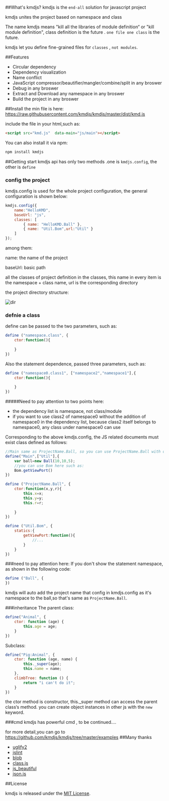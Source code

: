 ##What's kmdjs?
kmdjs is the `end-all`  solution for javascript project

kmdjs unites the project based on namespace and class

The name kmdjs means "kill all the libraries of module definition“ or "kill module definition", class definition is the future . `one file one class` is the future.

kmdjs let you define fine-grained files for `classes` , `not modules`.

##Features
* Circular dependency
* Dependency  visualization
* Name conflict
* JavaScript compressor/beautifier/mangler/combine/split in any broswer
* Debug in any broswer
* Extract and Download any namespace in any broswer
* Build the project in any broswer

##Install
the min file is  here: https://raw.githubusercontent.com/kmdjs/kmdjs/master/dist/kmd.js

include the file in your html,such as:

```html
<script src="kmd.js"  data-main="js/main"></script>
```

You can also install it via  npm:

```html
npm install kmdjs
```

##Getting start
kmdjs api has only two methods .one is `kmdjs.config`, the other is `define`
### config the project
kmdjs.config is used for the whole project configuration, the general configuration is shown below:

```javascript
kmdjs.config({
    name:"HelloKMD",
    baseUrl: "js",
    classes: [
        { name: "HelloKMD.Ball" },
        { name: "Util.Bom",url:"Util" }
    ]
});
```
among them:

name: the name of the project

baseUrl: basic path

all the classes of project definition in the classes, this name in every item is the namespace + class name, url is the corresponding directory

the project directory structure:

![dir](https://raw.githubusercontent.com/kmdjs/kmdjs/master/doc/assets/dir.png)

### defnie a class
define can be passed to the two parameters, such as:

```javascript
define ("namespace.class", {
    ctor:function(){
        
    }
})
```

Also the statement dependence, passed three parameters, such as:

```javascript
define ("namespace0.class1", ["namespace2","namespace1"],{
    ctor:function(){
        
    }    
})
```

#####Need to pay attention to two points here:
* the dependency list is namespace, not class/module
* if you want to use class2 of namespace0  without the addition of namespace0 in the dependency list, because class2 itself belongs to namespace0, any class under namespace0 can use

Corresponding to the above kmdjs.config, the JS related documents must exist class defined as follows:
```javascript
//Main same as ProjectName.Ball, so you can use ProjectName.Ball with out the addition of ProjectName in the dependency list
define("Main",["Util"],{
    var ball=new Ball(10,10,5);
    //you can use Bom here such as:
    Bom.getViewPort()
})

define ("ProjectName.Ball", {
    ctor:function(x,y,r){
        this.x=x;
        this.y=y;
        this.r=r;
        
    }
})

define ("Util.Bom", {
    statics:{
        getViewPort:function(){
            //...
        }
    }
})
```

###need to pay attention here:
If you don't show the statement namespace, as shown in the following code:

```javascript
define ("Ball", {
})
```

kmdjs will auto add the project name that config in kmdjs.config as it's namespace to the ball,so that's same as 
`ProjectName.Ball`.

###inheritance
The parent class:

```javascript
define("Animal", {
    ctor: function (age) {
        this.age = age;
    }
})
```
Subclass:

```javascript
define("Pig:Animal", {
    ctor: function (age, name) {
        this._super(age);
        this.name = name;
    },
    climbTree: function () {
        return "i can't do it";
    }
})
```

the ctor method is constructor, this._super method can access the parent class‘s method. you can create object instances in other js with the `new` keyword.

###cmd
kmdjs has powerful cmd , to be continued....

for more detail,you can go to https://github.com/kmdjs/kmdjs/tree/master/examples
##Many thanks 

* [uglify2](https://github.com/mishoo/UglifyJS2) 
* [jslint](https://github.com/douglascrockford/JSLint)
* [blob](https://github.com/eligrey/Blob.js)
* [class.js](http://ejohn.org/blog/simple-javascript-inheritance/)
* [js_beautiful](http://jsbeautifier.org/) 
* [json.js](https://github.com/douglascrockford/JSON-js)

##License

kmdjs is released under the [MIT License](http://opensource.org/licenses/MIT).
